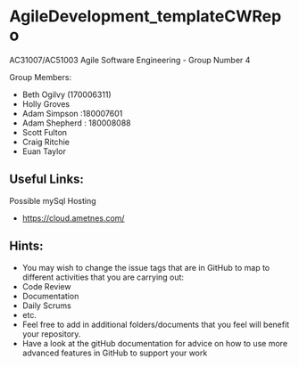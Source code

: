 # AgileDevelopment_templateCWRepo
AC31007/AC51003 Agile Software Engineering - Group Number 4

Group Members:
- Beth Ogilvy (170006311)
- Holly Groves
- Adam Simpson :180007601
- Adam Shepherd : 180008088
- Scott Fulton
- Craig Ritchie
- Euan Taylor

## Useful Links:
Possible mySql Hosting
 - https://cloud.ametnes.com/
  

## Hints:
- You may wish to change the issue tags that are in GitHub to map to different activities that you are carrying out:
 - Code Review
 - Documentation
 - Daily Scrums
 - etc.
- Feel free to add in additional folders/documents that you feel will benefit your repository.
- Have a look at the gitHub documentation for advice on how to use more advanced features in GitHub to support your work
